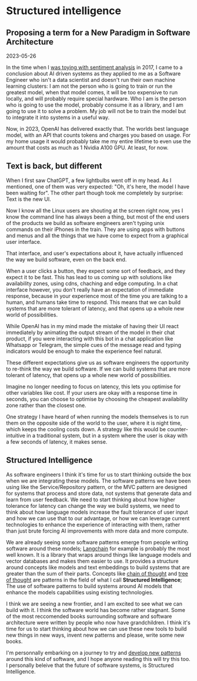 <h1 class="title">Structured intelligence</h1>
<h2 class="subtitle">Proposing a term for a New Paradigm in Software Architecture</h2>
<span class="date">2023-05-26</span>

In the time when I [was toying with sentiment analysis](https://divanv.com/post/polymer-sentiment-aware/) in 2017, I came to a conclusion about AI driven systems as they applied to me as a Software Engineer who isn't a data scientist and doesn't run their own machine learning clusters: I am not the person who is going to train or run the greatest model, when that model comes, it will be too expensive to run locally, and will probably require special hardware. Who I am is the person who is going to use the model, probably consume it as a library, and I am going to use it to solve a problem. My job will not be to train the model but to integrate it into systems in a useful way.

Now, in 2023, OpenAI has delivered exactly that. The worlds best language model, with an API that counts tokens and charges you based on usage. For my home usage it would probably take me my entire lifetime to even use the amount that costs as much as 1 Nvidia A100 GPU. At least, for now.

## Text is back, but different

When I first saw ChatGPT, a few lightbulbs went off in my head. As I mentioned, one of them was very expected: "Oh, it's here, the model I have been waiting for". The other part though took me completely by surprise: Text is the new UI.

Now I know all the Linux users are shouting at the screen right now, yes I know the command line has always been a thing, but most of the end users of the products we build as software engineers aren't typing unix commands on their iPhones in the train. They are using apps with buttons and menus and all the things that we have come to expect from a graphical user interface.

That interface, and user's expectations about it, have actually influenced the way we build software, even on the back end.

When a user clicks a button, they expect some sort of feedback, and they expect it to be fast. This has lead to us coming up with solutions like availability zones, using cdns, chaching and edge computing. In a chat interface however, you don't really have an expectation of immediate response, because in your experience most of the time you are talking to a human, and humans take time to respond. This means that we can build systems that are more tolerant of latency, and that opens up a whole new world of possibilities.

While OpenAI has in my mind made the mistake of having their UI react immediately by animating the output stream of the model in their chat product, if you were interacting with this bot in a chat application like Whatsapp or Telegram, the simple cues of the message read and typing indicators would be enough to make the experience feel natural.

These different expectations give us as software engineers the opportunity to re-think the way we build software. If we can build systems that are more tolerant of latency, that opens up a whole new world of possibilities.

Imagine no longer needing to focus on latency, this lets you optimise for other variables like cost. If your users are okay with a response time in seconds, you can choose to optimise by choosing the cheapest availability zone rather than the closest one.

One strategy I have heard of when running the models themselves is to run them on the opposite side of the world to the user, where it is night time, which keeps the cooling costs down. A strategy like this would be counter-intuitive in a traditional system, but in a system where the user is okay with a few seconds of latency, it makes sense.

## Structured Intelligence

As software engineers I think it's time for us to start thinking outside the box when we are integrating these models. The software patterns we have been using like the Service/Repository pattern, or the MVC pattern are designed for systems that process and store data, not systems that generate data and learn from user feedback. We need to start thinking about how higher tolerance for latency can change the way we build systems, we need to think about how language models increase the fault tolerance of user input and how we can use that to our advantage, or how we can leverage current technologies to enhance the experience of interacting with them, rather than just brute forcing AI improvements with more data and more compute.

We are already seeing some software patterns emerge from people writing software around these models; [Langchain](https://python.langchain.com/en/latest/index.html) for example is probably the most well known. It is a library that wraps around things like language models and vector databases and makes them easier to use. It provides a structure around concepts like models and text embeddings to build systems that are greater than the sum of their parts. Concepts like [chain of thought](https://arxiv.org/abs/2201.11903) and [tree of thought](https://github.com/kyegomez/tree-of-thoughts) are patterns in the field of what I call **Structured Intelligence**; The use of software patterns to build systems around AI models that enhance the models capabilities using existing technologies.

I think we are seeing a new frontier, and I am excited to see what we can build with it. I think the software world has become rather stagnant. Some of the most reccomended books surrounding software and software architecture were written by people who now have grandchildren. I think it's time for us to start thinking about how we can use these new tools to build new things in new ways, invent new patterns and please, write some new books.

I'm personnally embarking on a journey to try and [develop new patterns](https://github.com/divanvisagie/Layer-Capability-Pattern) around this kind of software, and I hope anyone reading this will try this too. I personally beleive that the future of software systems, is Structured Intelligence.
